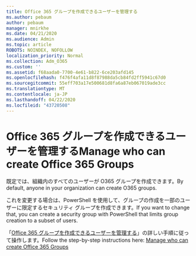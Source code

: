 ```yaml
---
title: Office 365 グループを作成できるユーザーを管理する
ms.author: pebaum
author: pebaum
manager: mnirkhe
ms.date: 04/21/2020
ms.audience: Admin
ms.topic: article
ROBOTS: NOINDEX, NOFOLLOW
localization_priority: Normal
ms.collection: Adm_O365
ms.custom: ''
ms.assetid: f68aada0-7700-4e61-b822-6ce203afd145
ms.openlocfilehash: f476f4afa11d8f87988da5cb84fd2ff5941c67d0
ms.sourcegitcommit: 55eff703a17e500681d8fa6a87eb067019ade3cc
ms.translationtype: MT
ms.contentlocale: ja-JP
ms.lasthandoff: 04/22/2020
ms.locfileid: "43720508"
---
```

# <a name="manage-who-can-create-office-365-groups"></a><span data-ttu-id="83c74-102">Office 365 グループを作成できるユーザーを管理する</span><span class="sxs-lookup"><span data-stu-id="83c74-102">Manage who can create Office 365 Groups</span></span>

<span data-ttu-id="83c74-103">既定では、組織内のすべてのユーザーが O365 グループを作成できます。</span><span class="sxs-lookup"><span data-stu-id="83c74-103">By default, anyone in your organization can create O365 groups.</span></span>
  
<span data-ttu-id="83c74-104">これを変更する場合は、PowerShell を使用して、グループの作成を一部のユーザーに限定するセキュリティ グループを作成できます。</span><span class="sxs-lookup"><span data-stu-id="83c74-104">If you want to change that, you can create a security group with PowerShell that limits group creation to a subset of users.</span></span>
  
<span data-ttu-id="83c74-105">「[Office 365 グループを作成できるユーザーを管理する](https://docs.microsoft.com/office365/admin/create-groups/manage-creation-of-groups)」の詳しい手順に従って操作します。</span><span class="sxs-lookup"><span data-stu-id="83c74-105">Follow the step-by-step instructions here: [Manage who can create Office 365 Groups](https://docs.microsoft.com/office365/admin/create-groups/manage-creation-of-groups)</span></span>
  

